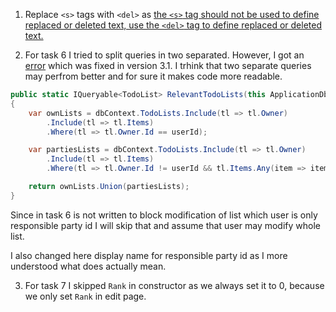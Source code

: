 1. Replace `<s>` tags with `<del>` as [the `<s>` tag should not be used to define replaced or deleted text, use the `<del>` tag to define replaced or deleted text.](https://www.w3schools.com/tags/tag_s.asp)

2. For task 6 I tried to split queries in two separated. However, I got an [error](https://github.com/dotnet/efcore/issues/9007) which was fixed in version 3.1. I trhink that two separate queries may perfrom better and for sure it makes code more readable.

```csharp
public static IQueryable<TodoList> RelevantTodoLists(this ApplicationDbContext dbContext, string userId)
{
    var ownLists = dbContext.TodoLists.Include(tl => tl.Owner)
        .Include(tl => tl.Items)
        .Where(tl => tl.Owner.Id == userId);

    var partiesLists = dbContext.TodoLists.Include(tl => tl.Owner)
        .Include(tl => tl.Items)
        .Where(tl => tl.Owner.Id != userId && tl.Items.Any(item => item.ResponsiblePartyId == userId));

    return ownLists.Union(partiesLists);
}
```

Since in task 6 is not written to block modification of list which user is only responsible party id I will skip that and assume that user may modify whole list.

I also changed here display name for responsible party id as I more understood what does actually mean.

3. For task 7 I skipped `Rank` in constructor as we always set it to 0, because we only set `Rank` in edit page.